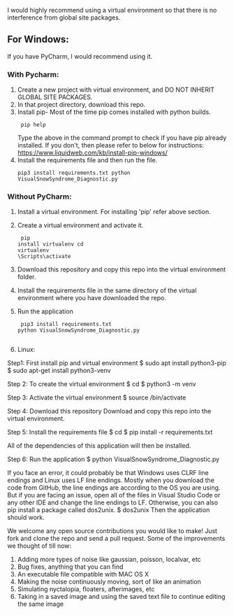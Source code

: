 I would highly recommend using a virtual environment so that there is no interference from global site packages.
 
## For Windows:
 
If you have PyCharm, I would recommend using it.
### With Pycharm:
1. Create a new project with virtual environment, and DO NOT INHERIT GLOBAL SITE PACKAGES.
2. In that project directory, download this repo.
3. Install pip- Most of the time pip comes installed with python builds.
<code><pre>
pip help
</code></pre>
Type the above in the command prompt to check if you have pip already installed. If you don't, then please refer to below for instructions: https://www.liquidweb.com/kb/install-pip-windows/ 
4. Install the requirements file and then run the file.
<code><pre> 
pip3 install requirements.txt
python VisualSnowSyndrome_Diagnostic.py 
</code></pre>
 
### Without PyCharm:
 
1. Install a virtual environment. For installing 'pip' refer above section.

2. Create a virtual environment and activate it. 
<code><pre> 
pip install virtualenv
cd <the directory you wish to create the folder in>
virtualenv <the name of your environment> 
<the name of your environment>\Scripts\activate 
</code></pre>
 
3. Download this repository and copy this repo into the virtual environment folder.
 
4. Install the requirements file in the same directory of the virtual environment where you have downloaded the repo.

5. Run the application
<code><pre> 
pip3 install requirements.txt
python VisualSnowSyndrome_Diagnostic.py  
</code></pre>
 
2. Linux:
 
Step1: First install pip and virtual environment
$ sudo apt install python3-pip
$ sudo apt-get install python3-venv
 
Step 2: To create the virtual environment
$ cd <the directory you wish to create the folder in>
$ python3 -m venv <the name of your environment>
 
Step 3: Activate the virtual environment
$ source <the name of your environment>/bin/activate
 
Step 4: Download this repository
Download and copy this repo into the virtual environment.
 
Step 5: Install the requirements file
$ cd <the name of your environment>
$ pip install -r requirements.txt
 
All of the dependencies of this application will then be installed.
 
Step 6: Run the application
$ python VisualSnowSyndrome_Diagnostic.py
 
If you face an error, it could probably be that Windows uses CLRF line endings and Linux uses LF line endings. Mostly when you download the code from GitHub, the line endings are according to the OS you are using. But if you are facing an issue, open all of the files in Visual Studio Code or any other IDE and change the line endings to LF. Otherwise, you can also pip install a package called dos2unix.
$ dos2unix <filename>
Then the application should work.


We welcome any open source contributions you would like to make! Just fork and clone the repo and send a pull request. Some of the improvements we thought of till now:
1. Adding more types of noise like gaussian, poisson, localvar, etc 
2. Bug fixes, anything that you can find
3. An executable file compatible with MAC OS X
4. Making the noise continuously moving, sort of like an animation
5. Simulating nyctalopia, floaters, afterimages, etc
6. Taking in a saved image and using the saved text file to continue editing the same image 
